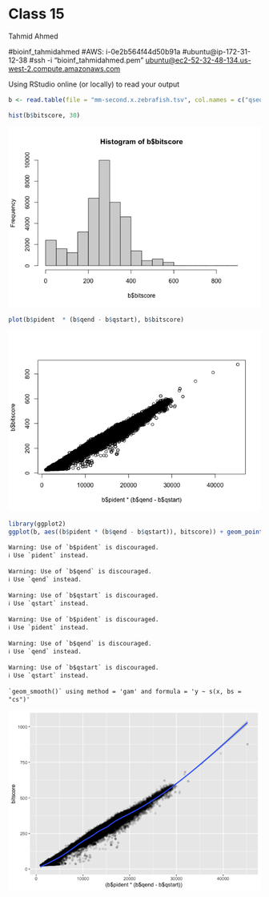 Class 15
================
Tahmid Ahmed

\#bioinf_tahmidahmed \#AWS: i-0e2b564f44d50b91a \#ubuntu@ip-172-31-12-38
\#ssh -i “bioinf_tahmidahmed.pem”
ubuntu@ec2-52-32-48-134.us-west-2.compute.amazonaws.com

Using RStudio online (or locally) to read your output

``` r
b <- read.table(file = "mm-second.x.zebrafish.tsv", col.names = c("qseqid", "sseqid", "pident", "length", "mismatch", "gapopen", "qstart", "qend", "sstart", "send", "evalue", "bitscore"))
```

``` r
hist(b$bitscore, 30)
```

![](Class_15_files/figure-gfm/unnamed-chunk-2-1.png)

``` r
plot(b$pident  * (b$qend - b$qstart), b$bitscore)
```

![](Class_15_files/figure-gfm/unnamed-chunk-3-1.png)

``` r
library(ggplot2)
ggplot(b, aes((b$pident * (b$qend - b$qstart)), bitscore)) + geom_point(alpha=0.1) + geom_smooth()
```

    Warning: Use of `b$pident` is discouraged.
    ℹ Use `pident` instead.

    Warning: Use of `b$qend` is discouraged.
    ℹ Use `qend` instead.

    Warning: Use of `b$qstart` is discouraged.
    ℹ Use `qstart` instead.

    Warning: Use of `b$pident` is discouraged.
    ℹ Use `pident` instead.

    Warning: Use of `b$qend` is discouraged.
    ℹ Use `qend` instead.

    Warning: Use of `b$qstart` is discouraged.
    ℹ Use `qstart` instead.

    `geom_smooth()` using method = 'gam' and formula = 'y ~ s(x, bs = "cs")'

![](Class_15_files/figure-gfm/unnamed-chunk-4-1.png)
